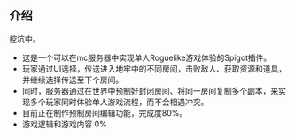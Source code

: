 ## 介绍
挖坑中。
* 这是一个可以在mc服务器中实现单人Roguelike游戏体验的Spigot插件。
* 玩家通过UI选择，传送进入地牢中的不同房间，击败敌人、获取资源和道具，并继续选择传送至下个房间。
* 同时，服务器通过在世界中预制好封闭房间、将同一房间复制多个副本，来实现多个玩家同时体验单人游戏流程，而不会相遇冲突。
* 目前正在制作预制房间编辑功能，完成度80%。
* 游戏逻辑和游戏内容 0%

